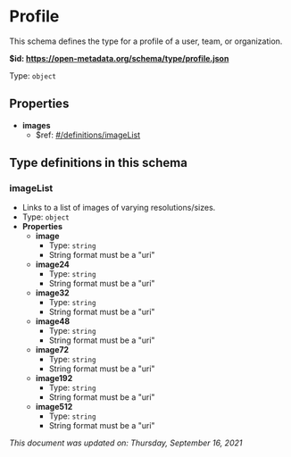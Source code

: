 # Profile

This schema defines the type for a profile of a user, team, or organization.

**$id: https://open-metadata.org/schema/type/profile.json**

Type: `object`

## Properties
 - **images**
	 - $ref: [#/definitions/imageList](#imagelist)


## Type definitions in this schema
### imageList

 - Links to a list of images of varying resolutions/sizes.
 - Type: `object`
 - **Properties**
	 - **image**
		 - Type: `string`
		 - String format must be a "uri"
	 - **image24**
		 - Type: `string`
		 - String format must be a "uri"
	 - **image32**
		 - Type: `string`
		 - String format must be a "uri"
	 - **image48**
		 - Type: `string`
		 - String format must be a "uri"
	 - **image72**
		 - Type: `string`
		 - String format must be a "uri"
	 - **image192**
		 - Type: `string`
		 - String format must be a "uri"
	 - **image512**
		 - Type: `string`
		 - String format must be a "uri"




_This document was updated on: Thursday, September 16, 2021_